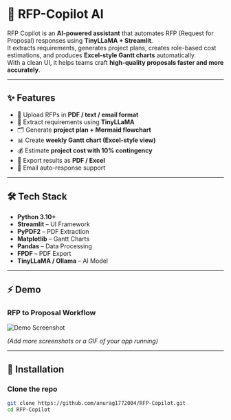 # 🚀 RFP-Copilot AI

RFP Copilot is an **AI-powered assistant** that automates RFP (Request for Proposal) responses using **TinyLLaMA + Streamlit**.  
It extracts requirements, generates project plans, creates role-based cost estimations, and produces **Excel-style Gantt charts** automatically.  
With a clean UI, it helps teams craft **high-quality proposals faster and more accurately**.

---

## ✨ Features
- 📄 Upload RFPs in **PDF / text / email format**
- 🤖 Extract requirements using **TinyLLaMA**
- 🗂️ Generate **project plan + Mermaid flowchart**
- 📊 Create **weekly Gantt chart (Excel-style view)**
- 💰 Estimate **project cost with 10% contingency**
- 📑 Export results as **PDF / Excel**
- 📨 Email auto-response support

---

## 🛠 Tech Stack
- **Python 3.10+**
- **Streamlit** – UI Framework
- **PyPDF2** – PDF Extraction
- **Matplotlib** – Gantt Charts
- **Pandas** – Data Processing
- **FPDF** – PDF Export
- **TinyLLaMA / Ollama** – AI Model

---

## ⚡️ Demo
### RFP to Proposal Workflow
![Demo Screenshot](assets/demo.png)

*(Add more screenshots or a GIF of your app running)*

---

## 🚀 Installation

### Clone the repo
```bash
git clone https://github.com/anurag1772004/RFP-Copilot.git
cd RFP-Copilot
